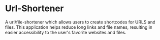 # Url-Shortener

A url/file-shortener which allows users to create shortcodes for URLS and files. This application helps reduce long links and file names, resulting in easier accessibility to the user's favorite websites and files. 
